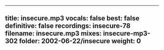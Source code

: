 
---
title: insecure.mp3
vocals: false
best: false
definitive: false
recordings: insecure-78
filename: insecure.mp3
mixes: insecure-mp3-302
folder: 2002-06-22/insecure
weight: 0
---
